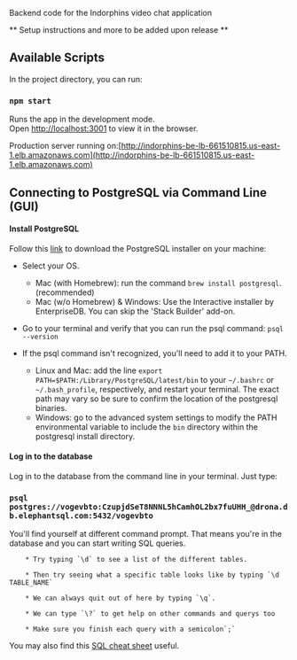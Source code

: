 Backend code for the Indorphins video chat application

** Setup instructions and more to be added upon release **

## Available Scripts

In the project directory, you can run:

### `npm start`

Runs the app in the development mode.<br />
Open [http://localhost:3001](http://localhost:3001) to view it in the browser.

Production server running on:[http://indorphins-be-lb-661510815.us-east-1.elb.amazonaws.com](http://indorphins-be-lb-661510815.us-east-1.elb.amazonaws.com)


## Connecting to PostgreSQL via Command Line (GUI)

#### Install PostgreSQL

Follow this [link](https://www.postgresql.org/download/) to download the PostgreSQL installer on your machine:

* Select your OS.
  * Mac (with Homebrew): run the command `brew install postgresql`. (recommended)
  * Mac (w/o Homebrew) & Windows: Use the Interactive installer by EnterpriseDB. You can skip the 'Stack Builder' add-on.

* Go to your terminal and verify that you can run the psql command: `psql --version`

* If the psql command isn't recognized, you'll need to add it to your PATH.
  * Linux and Mac: add the line `export PATH=$PATH:/Library/PostgreSQL/latest/bin` to your `~/.bashrc` or `~/.bash_profile`, respectively, and restart your terminal. The exact path may vary so be sure to confirm the location of the postgresql binaries.
  * Windows: go to the advanced system settings to modify the PATH environmental variable to include the `bin` directory within the postgresql install directory.


#### Log in to the database
Log in to the database from the command line in your terminal.  Just type:

### `psql postgres://vogevbto:CzupjdSeT8NNNL5hCamhOL2bx7fuUHH_@drona.db.elephantsql.com:5432/vogevbto `
You'll find yourself at different command prompt.  That means you're in the database and you can start writing SQL queries.  

        * Try typing `\d` to see a list of the different tables.

        * Then try seeing what a specific table looks like by typing `\d TABLE_NAME`

        * We can always quit out of here by typing `\q`.

        * We can type `\?` to get help on other commands and querys too

        * Make sure you finish each query with a semicolon`;`

 You may also find this [SQL cheat sheet](http://www.cheat-sheets.org/saved-copy/sqlcheetsheet.gif) useful.